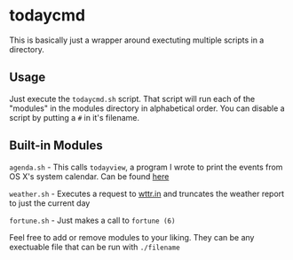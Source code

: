 # todaycmd

This is basically just a wrapper around exectuting multiple scripts in a directory. 


## Usage

Just execute the `todaycmd.sh` script. That script will run each of the "modules" in the modules directory in alphabetical order. You can disable a script by putting a `#` in it's filename.

## Built-in Modules

`agenda.sh` - This calls `todayview`, a program I wrote to print the events from OS X's system calendar. Can be found [here](https://github.com/aeewhite/todayview)

`weather.sh` - Executes a request to [wttr.in](http://wttr.in/) and truncates the weather report to just the current day

`fortune.sh` - Just makes a call to `fortune (6)`

Feel free to add or remove modules to your liking. They can be any exectuable file that can be run with `./filename`
